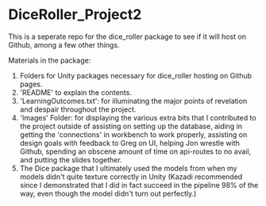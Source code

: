 # DiceRoller_Project2
This is a seperate repo for the dice_roller package to see if it will host on Github, among a few other things.



Materials in the package:
1. Folders for Unity packages necessary for dice_roller hosting on Github pages.
2. 'README' to explain the contents.
3. 'LearningOutcomes.txt': for illuminating the major points of revelation and despair throughout the project.
4. 'Images' Folder: for displaying the various extra bits that I contributed to the project outside of assisting on setting up the database, aiding in getting the 'connections' in workbench to work properly, assisting on design goals with feedback to Greg on UI, helping Jon wrestle with Github, spending an obscene amount of time on api-routes to no avail, and putting the slides together.
5. The Dice package that I ultimately used the models from when my models didn't quite texture correctly in Unity (Kazadi recommended since I demonstrated that I did in fact succeed in the pipeline 98% of the way, even though the model didn't turn out perfectly.)
